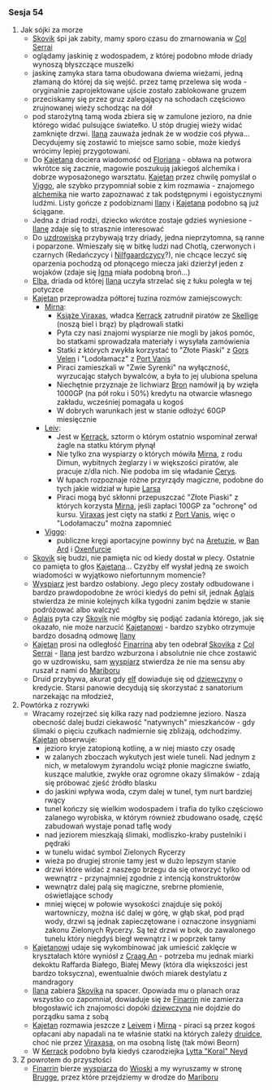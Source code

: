 ### Sesja 54
1. Jak sójki za morze
    - [Skovik](#p_skovik) śpi jak zabity, mamy sporo czasu do zmarnowania w [Col Serrai](#l_col_serrai)
    - oglądamy jaskinię z wodospadem, z której podobno młode driady wynoszą błyszczące muszelki
    - jaskinę zamyka stara tama obudowana dwiema wieżami, jedną złamaną do której da się wejść. przez tamę przelewa się woda - oryginalnie zaprojektowane ujście zostało zablokowane gruzem
    - przeciskamy się przez gruz zalegający na schodach częściowo zrujnowanej wieży schodząc na dół
    - pod starożytną tamą woda zbiera się w zamulone jezioro, na dnie którego widać pulsujące światełko. U stóp drugiej wieży widać zamknięte drzwi. [Ilana](#g_ilana) zauważa jednak że w wodzie coś pływa... Decydujemy się zostawić to miejsce samo sobie, może kiedyś wrócimy lepiej przygotowani.
    - Do [Kajetana](#g_kajetan) dociera wiadomość od [Floriana](#p_florian_z_vicovaro) - obława na potwora wkrótce się zacznie, magowie poszukują jakiegoś alchemika i dobrze wyposażonego warsztatu. [Kajetan](#g_kajetan) przez chwilę pomyślał o [Viggo](#p_viggo_regner), ale szybko przypomniał sobie z kim rozmawia - znajomego [alchemika](#p_viggo_regner) nie warto zapoznawać z tak podstępnymi i egoistycznymi ludźmi. Listy gończe z podobiznami [Ilany](#g_ilana) i [Kajetana](#g_kajetan) podobno są już ściągane.
    - Jedna z driad rodzi, dziecko wkrótce zostaje gdzieś wyniesione - [Ilanę](#g_ilana) zdaje się to strasznie interesować
    - Do [uzdrowiska](#l_col_serrai) przybywają trzy driady, jedna nieprzytomna, są ranne i poparzone. Wmieszały się w bitkę ludzi nad Chotlą, czerwonych i czarnych (Redańczycy i [Nilfgaardczycy](#l_nilfgaard)?), nie chcące leczyć się oparzenia pochodzą od płonącego miecza jaki dzierżył jeden z wojaków (zdaje się [Igna](#p_igna) miała podobną broń...)
    - [Elba](#p_elba), driada od której [Ilana](#g_ilana) uczyła strzelać się z łuku poległa w tej potyczce
    - [Kajetan](#g_kajetan) przeprowadza półtorej tuzina rozmów zamiejscowych:
        - [Mirna](#p_mirna):
            - [Książe Viraxas](#p_ksiaze_viraxas), władca [Kerrack](#l_kerrack) zatrudnił piratów ze [Skellige](#l_wyspy_skellige) (noszą biel i brąz) by plądrowali statki
            - Pyta czy nasi znajomi wyspiarze nie mogli by jakoś pomóc, bo statkami sprowadzała materiały i wysyłała zamówienia
            - Statki z których zwykła korzystać to "Złote Piaski" z [Gors Velen](#l_gors_velen) i "Lodołamacz" z [Port Vanis](#l_port_vanis)
            - Piraci zamieszkali w "Zwie Syrenki" na wyłączność, wyrzucając stałych bywalców, a była to jej ulubiona speluna
            - Niechętnie przyznaje że lichwiarz [Bron](#p_bron) namówił ją by wzięła 1000GP (na pół roku i 50%) kredytu na otwarcie własnego zakładu, wcześniej pomagała u kogoś
            - W dobrych warunkach jest w stanie odłożyć 60GP miesięcznie
        - [Leiv](#p_leiv):
            - Jest w [Kerrack](#l_kerrack), sztorm o którym ostatnio wspominał zerwał żagle na statku którym płynął
            - Nie tylko zna wyspiarzy o których mówiła [Mirna](#p_mirna), z rodu Dimun, wybitnych żeglarzy i w większości piratów, ale pracuje z/dla nich. Nie podoba im się władanie [Cerys](#p_cerys).
            - W łupach rozpoznaje różne przyrządy magiczne, podobne do tych jakie widział w łupie [Larsa](#p_lars)
            - Piraci mogą być skłonni przepuszczać "Złote Piaski" z których korzysta [Mirna](#p_mirna), jeśli zapłaci 100GP za "ochronę" od kursu. [Viraxas](#p_ksiaze_viraxas) jest cięty na statki z [Port Vanis](#l_port_vanis), więc o "Lodołamaczu" można zapomnieć
        - [Viggo](#p_viggo_regner):
            - publiczne kręgi aportacyjne powinny być na [Aretuzie](#l_wyspa_thanedd), w [Ban Ard](#l_ban_ard) i [Oxenfurcie](#l_oxenfurt)
    - [Skovik](#p_skovik) się budzi, nie pamięta nic od kiedy dostał w plecy. Ostatnie co pamięta to głos [Kajetana](#g_kajetan)... Czyżby elf wysłał jedną ze swoich wiadomości w wyjątkowo niefortunnym momencie?
    - [Wyspiarz](#p_skovik) jest bardzo osłabiony. Jego plecy zostały odbudowane i bardzo prawdopodobne że wróci kiedyś do pełni sił, jednak [Aglais](#p_aglais) stwierdza że minie kolejnych kilka tygodni zanim będzie w stanie podróżować albo walczyć
    - [Aglais](#p_aglais) pyta czy [Skovik](#p_skovik) nie mógłby się podjąć zadania którego, jak się okazało, nie może narzucić [Kajetanowi](#g_kajetan) - bardzo szybko otrzymuje bardzo dosadną odmowę [Ilany](#g_ilana)
    - [Kajetan](#g_kajetan) prosi na odległość [Finarrina](#p_druid_finarrin) aby ten odebrał [Skovika](#p_skovik) z [Col Serrai](#l_col_serrai) - [Ilana](#g_ilana) jest bardzo wzburzona i absolutnie nie chce zostawić go w uzdrowisku, sam [wyspiarz](#p_skovik) stwierdza że nie ma sensu aby ruszał z nami do [Mariboru](#l_maribor)
    - Druid przybywa, akurat gdy [elf](#g_kajetan) dowiaduje się od [dziewczyny](#p_mirna) o kredycie. <a title="Starsi Panowie Dwaj">Starsi panowie</a> decydują się skorzystać z sanatorium narzekając na młodzież,
2. Powtórka z rozrywki
    - Wracamy rozejrzeć się kilka razy nad podziemne jezioro. Nasza obecność dalej budzi ciekawość "natywnych" mieszkańców - gdy ślimaki o pięciu czułkach nadmiernie się zbliżają, odchodzimy. [Kajetan](#g_kajetan) obserwuje:
        - jezioro kryje zatopioną kotlinę, a w niej miasto czy osadę
        - w zalanych zboczach wykutych jest wiele tuneli. Nad jednym z nich, w metalowym żyrandolu wciąż płonie magiczne światło, kuszące malutkie, zwykłe oraz ogromne okazy ślimaków - zdają się próbować zjeść źródło blasku
        - do jaskini wpływa woda, czym dalej w tunel, tym nurt bardziej rwący
        - tunel kończy się wielkim wodospadem i trafia do tylko częściowo zalanego wyrobiska, w którym również zbudowano osadę, część zabudowań wystaje ponad taflę wody
        - nad jeziorem mieszkają ślimaki, modliszko-kraby pustelniki i pędraki
        - w tunelu widać symbol Zielonych Rycerzy
        - wieża po drugiej stronie tamy jest w dużo lepszym stanie
        - drzwi które widać z naszego brzegu da się otworzyć tylko od wewnątrz - przynajmniej zgodnie z intencją konstruktorów
        - wewnątrz dalej palą się magiczne, srebrne płomienie, oświetlające schody
        - mniej więcej w połowie wysokości znajduje się pokój wartowniczy, można iść dalej w górę, w głąb skał, pod prąd wody, drzwi są jednak zapieczętowane i oznaczone insygniami zakonu Zielonych Rycerzy. Są też drzwi w bok, do zawalonego tunelu który niegdyś biegł wewnątrz i w poprzek tamy
    - [Kajetanowi](#g_kajetan) udaje się wykombinować jak umieścić zaklęcie w kryształach które wyniósł z [Craag An](#l_craag_an) - potrzeba mu jednak miarki dekoktu Raffarda Białego, Białej Mewy (która dla większości jest bardzo toksyczna), ewentualnie dwóch miarek destylatu z mandragory
    - [Ilana](#g_ilana) zabiera [Skovika](#p_skovik) na spacer. Opowiada mu o planach oraz wszystko co zapomniał, dowiaduje się że [Finarrin](#p_druid_finarrin) nie zamierza błogosławić ich znajomości dopóki [dziewczyna](#g_ilana) nie dojdzie do porządku sama z sobą
    - [Kajetan](#g_kajetan) rozmawia jeszcze z [Leivem](#p_leiv) i [Mirną](#p_mirna) - piraci są przez kogoś opłacani aby napadali na te właśnie statki na których zależy [druidce](#p_mirna), choć nie przez [Viraxasa](#p_ksiaze_viraxas), on ma osobną listę (tak mówi Beorn)
    - W [Kerrack](#l_kerrack) podobno była kiedyś czarodziejka [Lytta "Koral" Neyd](#p_koral)
3. Z powrotem do przyszłości
    - [Finarrin](#p_druid_finarrin) bierze [wyspiarza](#p_skovik) do [Wioski](#l_wioska) a my wyruszamy w stronę [Brugge](#l_m_brugge), przez które przejdziemy w drodze do [Mariboru](#l_maribor)